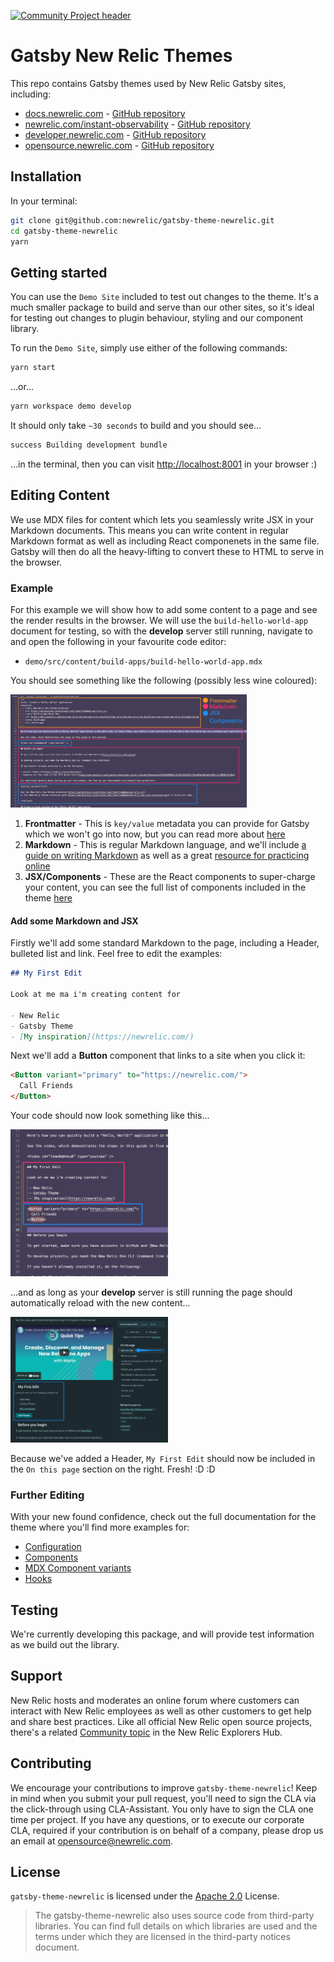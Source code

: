 [![Community Project header](https://github.com/newrelic/opensource-website/raw/master/src/images/categories/Community_Project.png)](https://opensource.newrelic.com/oss-category/#community-project)

# Gatsby New Relic Themes

This repo contains Gatsby themes used by New Relic Gatsby sites, including:

- [docs.newrelic.com](https://docs.newrelic.com) - [GitHub repository](https://github.com/newrelic/docs-website)
- [newrelic.com/instant-observability](https://newrelic.com/instant-observability) - [GitHub repository](https://github.com/newrelic/instant-observability-website)
- [developer.newrelic.com](https://developer.newrelic.com) - [GitHub repository](https://github.com/newrelic/developer-website)
- [opensource.newrelic.com](https://opensource.newrelic.com) - [GitHub repository](https://github.com/newrelic/opensource-website)

## Installation

In your terminal:

```sh
git clone git@github.com:newrelic/gatsby-theme-newrelic.git
cd gatsby-theme-newrelic
yarn
```

## Getting started

You can use the `Demo Site` included to test out changes to the theme. It's a much smaller package to build and serve than our other sites, so it's ideal for testing out changes to plugin behaviour, styling and our component library.

To run the `Demo Site`, simply use either of the following commands:

```sh
yarn start
```

...or...

```sh
yarn workspace demo develop
```

It should only take `~30 seconds` to build and you should see...

```sh
success Building development bundle
```

...in the terminal, then you can visit [http://localhost:8001](http://localhost:8001) in your browser :)

## Editing Content

We use MDX files for content which lets you seamlessly write JSX in your Markdown documents. This means you can write content in regular Markdown format as well as including React componenets in the same file. Gatsby will then do all the heavy-lifting to convert these to HTML to serve in the browser.

### Example

For this example we will show how to add some content to a page and see the render results in the browser. We will use the `build-hello-world-app` document for testing, so with the **develop** server still running, navigate to and open the following in your favourite code editor:

- `demo/src/content/build-apps/build-hello-world-app.mdx`

You should see something like the following (possibly less wine coloured):

<img src="images/example-mdx.png" alt="drawing" width="75%"/>

1. **Frontmatter** - This is `key/value` metadata you can provide for Gatsby which we won't go into now, but you can read more about [here](https://www.gatsbyjs.com/docs/mdx/writing-pages/#using-frontmatter-in-mdx)
2. **Markdown** - This is regular Markdown language, and we'll include [a guide on writing Markdown](https://www.markdownguide.org/) as well as a great [resource for practicing online](https://stackedit.io/app#)
3. **JSX/Components** - These are the React components to super-charge your content, you can see the full list of components included in the theme [here](packages/gatsby-theme-newrelic#components)

#### Add some Markdown and JSX

Firstly we'll add some standard Markdown to the page, including a Header, bulleted list and link. Feel free to edit the examples:

```md
## My First Edit

Look at me ma i'm creating content for

- New Relic
- Gatsby Theme
- [My inspiration](https://newrelic.com/)
```

Next we'll add a **Button** component that links to a site when you click it:

```md
<Button variant="primary" to="https://newrelic.com/">
  Call Friends
</Button>
```

Your code should now look something like this...

<img src="images/example-mdx-code.png" alt="drawing" width="50%">

...and as long as your **develop** server is still running the page should automatically reload with the new content...

<img src="images/example-mdx-render.png" alt="drawing" width="50%"/>

Because we've added a Header, `My First Edit` should now be included in the `On this page` section on the right. Fresh! :D :D

### Further Editing

With your new found confidence, check out the full documentation for the theme where you'll find more examples for:

- [Configuration](packages/gatsby-theme-newrelic#configuration)
- [Components](packages/gatsby-theme-newrelic#components)
- [MDX Component variants](packages/gatsby-theme-newrelic#mdx-component-variants)
- [Hooks](packages/gatsby-theme-newrelic#hooks)

## Testing

We're currently developing this package, and will provide test information as
we build out the library.

## Support

New Relic hosts and moderates an online forum where customers can interact with
New Relic employees as well as other customers to get help and share best
practices. Like all official New Relic open source projects, there's a related
[Community topic](https://discuss.newrelic.com/t/announcing-a-new-relic-gatsby-site-theme/109814)
in the New Relic Explorers Hub.

## Contributing

We encourage your contributions to improve `gatsby-theme-newrelic`! Keep in mind
when you submit your pull request, you'll need to sign the CLA via the
click-through using CLA-Assistant. You only have to sign the CLA one time per
project. If you have any questions, or to execute our corporate CLA, required
if your contribution is on behalf of a company, please drop us an email at
opensource@newrelic.com.

## License

`gatsby-theme-newrelic` is licensed under the [Apache
2.0](http://apache.org/licenses/LICENSE-2.0.txt) License.

> The gatsby-theme-newrelic also uses source code from third-party libraries.
> You can find full details on which libraries are used and the terms under
> which they are licensed in the third-party notices document.
